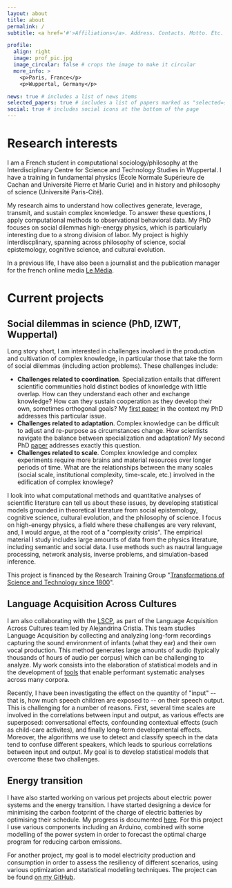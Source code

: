 ```yaml
---
layout: about
title: about
permalink: /
subtitle: <a href='#'>Affiliations</a>. Address. Contacts. Motto. Etc.

profile:
  align: right
  image: prof_pic.jpg
  image_circular: false # crops the image to make it circular
  more_info: >
    <p>Paris, France</p>
    <p>Wuppertal, Germany</p>

news: true # includes a list of news items
selected_papers: true # includes a list of papers marked as "selected={true}"
social: true # includes social icons at the bottom of the page
---
```



Research interests
==================

I am a French student in computational sociology/philosophy at the Interdisciplinary Centre for Science and Technology Studies in Wuppertal. I have a training in fundamental physics (École Normale Supérieure de Cachan and Université Pierre et Marie Curie) and in history and philosophy of science (Université Paris-Cité).

My research aims to understand how collectives generate, leverage, transmit, and sustain complex knowledge. To answer these questions, I apply computational methods to observational behavioral data. My PhD focuses on social dilemmas high-energy physics, which is particularly interesting due to a strong division of labor. My project is highly interdiscplinary, spanning across philosophy of science, social epistemology, cognitive science, and cultural evolution. 

In a previous life, I have also been a journalist and the publication manager for the french online media [Le Média](https://lemediatv.fr>).

Current projects
================

Social dilemmas in science (PhD, IZWT, Wuppertal)
-------------------------------------------------------------------------------------------------

Long story short, I am interested in challenges involved in the production and cultivation of complex knowledge, in particular those that take the form of social dilemmas (including action problems). These challenges include:

 - **Challenges related to coordination**. Specialization entails that different scientific communities hold distinct bodies of knowledge with little overlap. How can they understand each other and exchange knowledge? How can they sustain cooperation as they develop their own, sometimes orthogonal goals? My <a href="https://direct.mit.edu/qss/article/doi/10.1162/qss_a_00262/117340/How-research-programs-come-apart-the-example-of">first paper</a> in the context my PhD addresses this particular issue. 
 - **Challenges related to adaptation**. Complex knowledge can be difficult to adjust and re-purpose as circumstances change. How scientists navigate the balance between specialization and adaptation? My second PhD <a href="https://epjdatascience.springeropen.com/articles/10.1140/epjds/s13688-024-00516-8">paper</a> addresses exactly this question.
 - **Challenges related to scale**. Complex knowledge and complex experiments require more brains and material resources over longer periods of time. What are the relationships between the many scales (social scale, institutional complexity, time-scale, etc.) involved in the edification of complex knowlege?

I look into what computational methods and quantitative analyses of scientific literature can tell us about these issues, by developing statistical models grounded in theoretical literature from social epistemology, cognitive science, cultural evolution, and the philosophy of science. I focus on high-energy physics, a field where these challenges are very relevant, and, I would argue, at the root of a "complexity crisis". The empirical material I study includes large amounts of data from the physics literature, including semantic and social data. I use methods such as nautral language processing, network analysis, inverse problems, and simulation-based inference.
 
This project is financed by the Research Training Group "<a href="https://grk2696.de/">Transformations of Science and Technology since 1800</a>".

  
Language Acquisition Across Cultures
------------------------------------

I am also collaborating with the <a href="https://lscp.dec.ens.fr/en">LSCP</a>, as part of the Language Acquisition Across Cultures team led by Alejandrina Cristia. This team studies Language Acquisition by collecting and analyzing long-form recordings capturing the sound environment of infants (what they ear) and their own vocal production.
This method generates large amounts of audio (typically thousands of hours of audio per corpus) which can be challenging to analyze. My work consists into the elaboration of statistical models and in the development of <a href="https://github.com/LAAC-LSCP/ChildProject">tools</a> that enable performant systematic analyses across many corpora.

Recently, I have been investigating the effect on the quantity of "input" -- that is, how much speech children are exposed to -- on their speech output. This is challenging for a number of reasons. First, several time scales are involved in the correlations between input and output, as various effects are superposed: conversational effects, confounding contextual effects (such as child-care activites), and finally long-term developmental effects. Moreover, the algorithms we use to detect and classify speech in the data tend to confuse different speakers, which leads to spurious correlations between input and output. My goal is to develop statistical models that overcome these two challenges.

Energy transition
-----------------

I have also started working on various pet projects about electric power systems and the energy transition.
I have started designing a device for minimising the carbon footprint of the charge of electric batteries by optimising their schedule. My progress is documented <a href="/battery-charge">here</a>. For this project I use various components including an Arduino, combined with some modelling of the power system in order to forecast the optimal charge program for reducing carbon emissions.

For another project, my goal is to model electricity production and consumption in order to assess the resiliency of different scenarios, using various optimization and statistical modelling techniques.
The project can be found [on my GitHub](https://github.com/lucasgautheron/scenarios-rte-simulation). 
